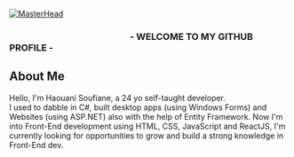 [![MasterHead](https://i.postimg.cc/nL5td95W/Soufiane-Haouani-2.png)](https://www.github.com/haouanisoufiane) 
### &nbsp; &nbsp; &nbsp; &nbsp; &nbsp; &nbsp; &nbsp; &nbsp; &nbsp; &nbsp; &nbsp; &nbsp; &nbsp; &nbsp; &nbsp; &nbsp; &nbsp; &nbsp; &nbsp; &nbsp; &nbsp; &nbsp; &nbsp; &nbsp; &nbsp; &nbsp; &nbsp; &nbsp; - WELCOME TO MY GITHUB PROFILE -

## About Me
Hello, I'm Haouani Soufiane, a 24 yo self-taught developer.</br>
I used to dabble in C#, built desktop apps (using Windows Forms) and Websites (using ASP.NET) also with the help of Entity Framework.
Now I'm into Front-End development using HTML, CSS, JavaScript and ReactJS, I'm currently looking for opportunities to grow and build a strong knowledge in Front-End dev.
<!-- ![Soufiane's GitHub stats](https://github-readme-stats.vercel.app/api?username=haouanisoufiane&count_private=true&show_icons=true&theme=graywhite)
[![GitHub Streak](https://github-readme-streak-stats.herokuapp.com/?user=haouanisoufiane)](https://git.io/streak-stats) -->


<!--
**haouanisoufiane/haouanisoufiane** is a ✨ _special_ ✨ repository because its `README.md` (this file) appears on your GitHub profile.

Here are some ideas to get you started:

- 🔭 I’m currently working on ...
- 🌱 I’m currently learning ...
- 👯 I’m looking to collaborate on ...
- 🤔 I’m looking for help with ...
- 💬 Ask me about ...
- 📫 How to reach me: ...
- 😄 Pronouns: ...
- ⚡ Fun fact: ...
-->
